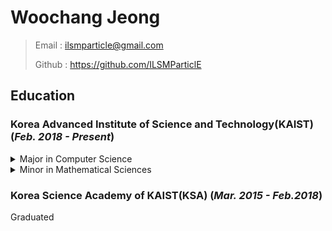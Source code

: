 Woochang Jeong
====================
> Email : ilsmparticle@gmail.com
> 
> Github : https://github.com/ILSMParticlE

##  Education

### **Korea Advanced Institute of Science and Technology(KAIST)** (*Feb. 2018 - Present*)

<details>
  <summary>  Major in Computer Science </summary>
<div markdown="1">
  
- CS204 Discrete Mathematics
- CS206 Data Stucture
- CS211 Digital System and Lab
- CS230 System Programming
- CS300 Introduction to Algorithms
- CS311 Computer Organization
- CS320 Programming Language
- CS330 Operating Systems and Lab
- CS341 Introduction to Computer Networks
- CS376 Machine Learning
- CS380 Intoduction to Computer Graphics
- CS420 Compiler Design
- CS448 Introduction to Information Security
- CS472 Graph Machine Learning and Mining

</details>

<details>
<summary> Minor in Mathematical Sciences </summary>
<div markdown="1">
  
- MAS212 Linear Algebra
- MAS241 Mathematical Anaylsis 1
- MAS275 Discrete Mathematics
- MAS350 Elementary Probability Theory
- MAS364 Matrix Computation and Application
- MAS365 Introduction to Neumarical Anaylsis

</details>


### **Korea Science Academy of KAIST(KSA)** (*Mar. 2015 - Feb.2018*)

Graduated
  





<!--
**ILSMParticlE/ILSMParticlE** is a ✨ _special_ ✨ repository because its `README.md` (this file) appears on your GitHub profile.

Here are some ideas to get you started:

- 🔭 I’m currently working on ...
- 🌱 I’m currently learning ...
- 👯 I’m looking to collaborate on ...
- 🤔 I’m looking for help with ...
- 💬 Ask me about ...
- 📫 How to reach me: ...
- 😄 Pronouns: ...
- ⚡ Fun fact: ...
-->
